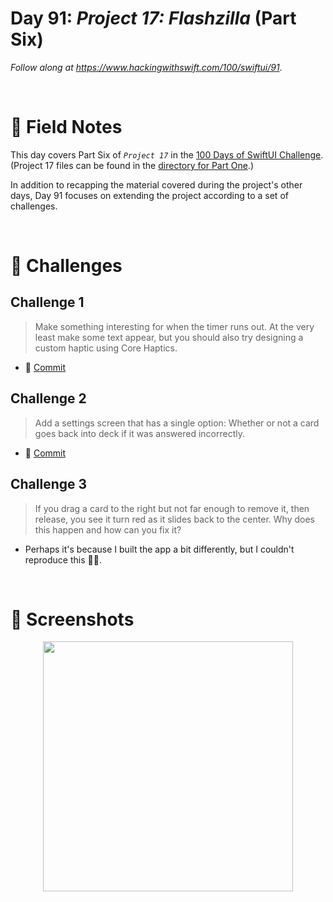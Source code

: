 # Day 91: _Project 17: Flashzilla_ (Part Six)

_Follow along at https://www.hackingwithswift.com/100/swiftui/91_.

<br/>


# 📒 Field Notes

This day covers Part Six of _`Project 17`_ in the [100 Days of SwiftUI Challenge](https://www.hackingwithswift.com/100/swiftui/91). (Project 17 files can be found in the [directory for Part One](../day-086/).)

In addition to recapping the material covered during the project's other days, Day 91 focuses on extending the project according to a set of challenges.

<br/>



# 🥅 Challenges


## Challenge 1

> Make something interesting for when the timer runs out. At the very least make some text appear, but you should also try designing a custom haptic using Core Haptics.

- 🔗 [Commit](https://github.com/CypherPoet/100-days-of-swiftui-and-combine/commit/4d9d45f3e191dd3a73eb2c3d8100a2f8cd59a5c2)



## Challenge 2

> Add a settings screen that has a single option: Whether or not a card goes back into deck if it was answered incorrectly.

- 🔗 [Commit](https://github.com/CypherPoet/100-days-of-swiftui-and-combine/commit/c9bf108b51eed0a0f6efefdcebe97a1a94a107b5)



## Challenge 3

> If you drag a card to the right but not far enough to remove it, then release, you see it turn red as it slides back to the center. Why does this happen and how can you fix it?

- Perhaps it's because I built the app a bit differently, but I couldn't reproduce this 🤷‍♂️.



<br/>



# 📸 Screenshots

<div style="text-align: center;">
    <img src="../day-086/Projects/Flashzilla/Screenshots/day-90-recording-1.gif" width="400px"/>
</div>
